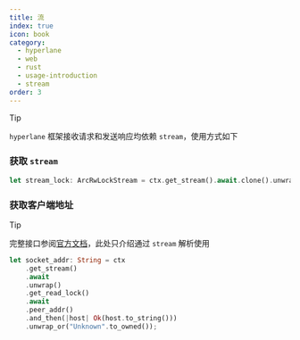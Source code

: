 ```yaml
---
title: 流
index: true
icon: book
category:
  - hyperlane
  - web
  - rust
  - usage-introduction
  - stream
order: 3
---
```


<Share colorful />

> [!tip]
>
> `hyperlane` 框架接收请求和发送响应均依赖 `stream`，使用方式如下

### 获取 `stream`

```rust
let stream_lock: ArcRwLockStream = ctx.get_stream().await.clone().unwrap();
```

### 获取客户端地址

> [!tip]
>
> 完整接口参阅[官方文档](./addr.md)，此处只介绍通过 `stream` 解析使用

```rust
let socket_addr: String = ctx
    .get_stream()
    .await
    .unwrap()
    .get_read_lock()
    .await
    .peer_addr()
    .and_then(|host| Ok(host.to_string()))
    .unwrap_or("Unknown".to_owned());
```

<Bottom />
